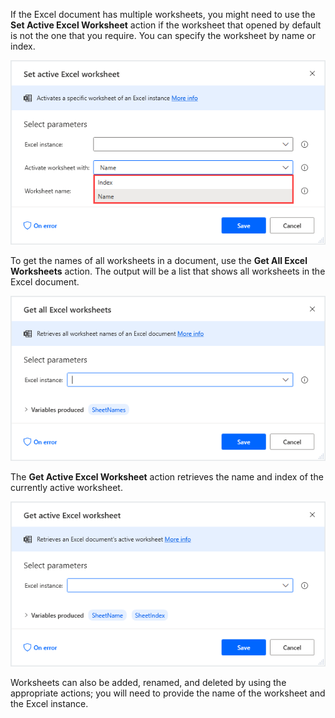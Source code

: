 If the Excel document has multiple worksheets, you might need to use the **Set Active Excel Worksheet** action if the worksheet that opened by default is not the one that you require. You can specify the worksheet by name or index.

![Screenshot of Set active Excel worksheet action properties dialog.](..\media\set-active-excel-worksheet-action-properties.png)

To get the names of all worksheets in a document, use the **Get All Excel Worksheets** action. The output will be a list that shows all worksheets in the Excel document.

![Screenshot of Get all Excel worksheets action properties dialog.](..\media\get-all-excel-worksheets-action-properties.png)

The **Get Active Excel Worksheet** action retrieves the name and index of the currently active worksheet.  

![Screenshot of Get active Excel worksheet action properties dialog.](..\media\get-active-excel-worksheet-action-properties.png)

Worksheets can also be added, renamed, and deleted by using the appropriate actions; you will need to provide the name of the worksheet and the Excel instance.
